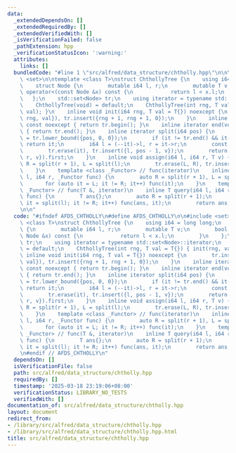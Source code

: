 ```yaml
---
data:
  _extendedDependsOn: []
  _extendedRequiredBy: []
  _extendedVerifiedWith: []
  _isVerificationFailed: false
  _pathExtension: hpp
  _verificationStatusIcon: ':warning:'
  attributes:
    links: []
  bundledCode: "#line 1 \"src/alfred/data_structure/chtholly.hpp\"\n\n\n\n#include\
    \ <set>\n\ntemplate <class T>\nstruct ChthollyTree {\n    using i64 = long long;\n\
    \    struct Node {\n        mutable i64 l, r;\n        mutable T v;\n        bool\
    \ operator<(const Node &x) const {\n            return l < x.l;\n        }\n \
    \   };\n    std::set<Node> tr;\n    using iterator = typename std::set<Node>::iterator;\n\
    \    ChthollyTree(void) = default;\n    ChthollyTree(int rng, T val = T{}) { init(rng,\
    \ val); }\n    inline void init(i64 rng, T val = T{}) noexcept {\n        tr.insert({0,\
    \ rng, val}), tr.insert({rng + 1, rng + 1, 0});\n    }\n    inline iterator begin(void)\
    \ const noexcept { return tr.begin(); }\n    inline iterator end(void) const noexcept\
    \ { return tr.end(); }\n    inline iterator split(i64 pos) {\n        auto it\
    \ = tr.lower_bound({pos, 0, 0});\n        if (it != tr.end() && it->l == pos)\
    \ return it;\n        i64 l = (--it)->l, r = it->r;\n        const T v = it->v;\n\
    \        tr.erase(it), tr.insert({l, pos - 1, v});\n        return tr.insert({pos,\
    \ r, v}).first;\n    }\n    inline void assign(i64 l, i64 r, T v) {\n        auto\
    \ R = split(r + 1), L = split(l);\n        tr.erase(L, R), tr.insert({l, r, v});\n\
    \    }\n    template <class _Functor> // func(iterator)\n    inline void modify(i64\
    \ l, i64 r, _Functor func) {\n        auto R = split(r + 1), L = split(l);\n \
    \       for (auto it = L; it != R; it++) func(it);\n    }\n    template <class\
    \ _Functor> // func(T &, iterator)\n    inline T query(i64 l, i64 r, _Functor\
    \ func) {\n        T ans{};\n        auto R = split(r + 1);\n        for (auto\
    \ it = split(l); it != R; it++) func(ans, it);\n        return ans;\n    }\n};\n\
    \n\n"
  code: "#ifndef AFDS_CHTHOLLY\n#define AFDS_CHTHOLLY\n\n#include <set>\n\ntemplate\
    \ <class T>\nstruct ChthollyTree {\n    using i64 = long long;\n    struct Node\
    \ {\n        mutable i64 l, r;\n        mutable T v;\n        bool operator<(const\
    \ Node &x) const {\n            return l < x.l;\n        }\n    };\n    std::set<Node>\
    \ tr;\n    using iterator = typename std::set<Node>::iterator;\n    ChthollyTree(void)\
    \ = default;\n    ChthollyTree(int rng, T val = T{}) { init(rng, val); }\n   \
    \ inline void init(i64 rng, T val = T{}) noexcept {\n        tr.insert({0, rng,\
    \ val}), tr.insert({rng + 1, rng + 1, 0});\n    }\n    inline iterator begin(void)\
    \ const noexcept { return tr.begin(); }\n    inline iterator end(void) const noexcept\
    \ { return tr.end(); }\n    inline iterator split(i64 pos) {\n        auto it\
    \ = tr.lower_bound({pos, 0, 0});\n        if (it != tr.end() && it->l == pos)\
    \ return it;\n        i64 l = (--it)->l, r = it->r;\n        const T v = it->v;\n\
    \        tr.erase(it), tr.insert({l, pos - 1, v});\n        return tr.insert({pos,\
    \ r, v}).first;\n    }\n    inline void assign(i64 l, i64 r, T v) {\n        auto\
    \ R = split(r + 1), L = split(l);\n        tr.erase(L, R), tr.insert({l, r, v});\n\
    \    }\n    template <class _Functor> // func(iterator)\n    inline void modify(i64\
    \ l, i64 r, _Functor func) {\n        auto R = split(r + 1), L = split(l);\n \
    \       for (auto it = L; it != R; it++) func(it);\n    }\n    template <class\
    \ _Functor> // func(T &, iterator)\n    inline T query(i64 l, i64 r, _Functor\
    \ func) {\n        T ans{};\n        auto R = split(r + 1);\n        for (auto\
    \ it = split(l); it != R; it++) func(ans, it);\n        return ans;\n    }\n};\n\
    \n#endif // AFDS_CHTHOLLY\n"
  dependsOn: []
  isVerificationFile: false
  path: src/alfred/data_structure/chtholly.hpp
  requiredBy: []
  timestamp: '2025-03-18 23:19:06+08:00'
  verificationStatus: LIBRARY_NO_TESTS
  verifiedWith: []
documentation_of: src/alfred/data_structure/chtholly.hpp
layout: document
redirect_from:
- /library/src/alfred/data_structure/chtholly.hpp
- /library/src/alfred/data_structure/chtholly.hpp.html
title: src/alfred/data_structure/chtholly.hpp
---
```

